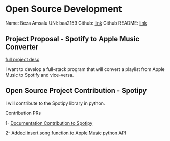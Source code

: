 
# Open Source Development

Name: Beza Amsalu
UNI: baa2159
Github: [link](https://github.com/Beza4598)
Github README: [link](https://github.com/Beza4598/Beza4598/blob/main/README.md)

## Project Proposal - Spotify to Apple Music Converter

[full project desc](../projects/python/spotify_to_apple.md)

I want to develop a full-stack program that will convert a playlist from Apple Music to Spotify and vice-versa.

## Open Source Project Contribution - Spotipy

I will contribute to the Spotipy library in python.

Contribution PRs

1- [Documentation Contribution to Spotipy](https://github.com/spotipy-dev/spotipy/pull/955)

2- [Added insert song function to Apple Music python API](https://github.com/mpalazzolo/apple-music-python/pull/22)


